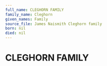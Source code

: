 ```yaml
---
full_name: CLEGHORN FAMILY
family_name: Cleghorn
given_names: Family
source_file: James Naismith Cleghorn family
born: nil
died: nil
---
```

# CLEGHORN FAMILY

